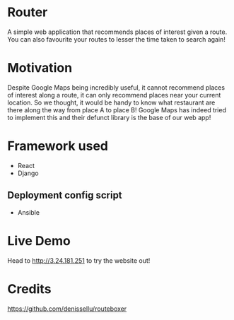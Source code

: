 # Router
A simple web application that recommends places of interest given a route. You can also favourite your routes to lesser the time taken to search again!

# Motivation
Despite Google Maps being incredibly useful, it cannot recommend places of interest along a route, it can only recommend places near your current location. So we thought, it would be handy to know what restaurant are there along the way from place A to place B! Google Maps has indeed tried to implement this and their defunct library is the base of our web app!

# Framework used
 * React
 * Django
## Deployment config script
 * Ansible
 
# Live Demo
 
Head to http://3.24.181.251 to try the website out!

# Credits
https://github.com/denissellu/routeboxer
